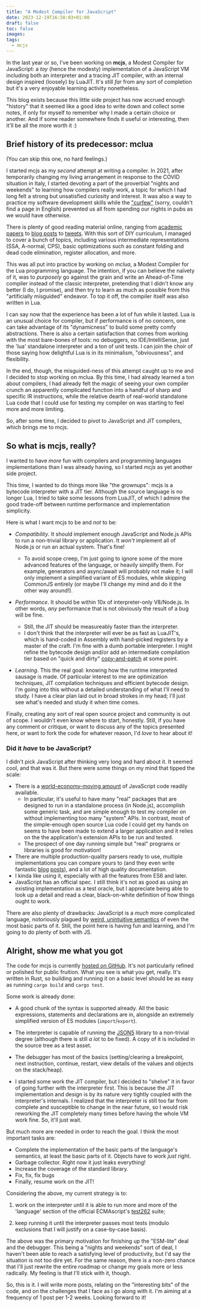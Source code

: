 ```yaml
---
title: "A Modest Compiler for JavaScript"
date: 2023-12-19T16:58:03+01:00
draft: false
toc: false
images:
tags:
  - mcjs
---
```


<!--- intro [like the top of an email] -->

In the last year or so, I've been working on **mcjs**, a Modest Compiler for JavaScript: a *toy* (hence the modesty) implementation of a JavaScript VM including both an interpreter and a tracing JIT compiler, with an internal design inspired (loosely) by LuaJIT.  It's still *far* from any sort of completion but it's a very enjoyable learning activity nonetheless. 

This blog exists because this little side project has now accrued enough "history" that it seemed like a good idea to write down and collect some notes, if only for myself to remember why I made a certain choice or another. And if some reader somewhere finds it useful or interesting, then it'll be all the more worth it :)

## Brief history of its predecessor: mclua

(You can skip this one, no hard feelings.)

<!--- Really keep this? Should it be shorter? -->

<!-- TODO  make it clearer: it was and is for *fun* -->
I started mcjs as my *second* attempt at writing a compiler. In 2021, after temporarily changing my living arrangement in response to the COVID situation in Italy, I started devoting a part of the proverbial "nights and weekends" to learning how compilers really work, a topic for which I had long felt a strong but unsatisfied curiosity and interest. It was also a way to practice my software development skills while the ["curfew"](https://it.wikipedia.org/wiki/Gestione_della_pandemia_di_COVID-19_in_Italia#Allentamento_delle_misure_di_contenimento_(26_aprile_-_5_agosto_2021)) (sorry, couldn't find a page in English) prevented us all from spending our nights in pubs as we would have otherwise.

There is plenty of good reading material online, ranging from [academic papers](https://arxiv.org/abs/2011.05608) to [blog posts](https://sillycross.github.io/2022/11/22/2022-11-22/) to [tweets](https://twitter.com/DrawsMiguel/status/1727355995507376630). With this sort of DIY curriculum, I managed to cover a bunch of topics, including various intermediate representations (SSA, A-normal, CPS), basic optimizations such as constant folding and dead code elimination, register allocation, and more.  

This was all put into practice by working on *mclua*, a Modest Compiler for the Lua programming language.  The intention, if you can believe the naïvety of it, was to *purposely* go against the grain and write an Ahead-of-Time compiler instead of the classic interpreter, pretending that I didn't know any better (I do, I promise), and then try to learn as much as possible from this "artificially misguided" endeavor. To top it off, the compiler itself was also written in Lua.

I can say now that the experience has been a lot of fun while it lasted. Lua is an unusual choice for compiler, but if performance is of no concern, one can take advantage of its "dynamicness" to build some pretty comfy abstractions. There is also a certain satisfaction that comes from working with the most bare-bones of tools: no debuggers, no IDE/IntelliSense, just the 'lua' standalone interpreter and a ton of unit tests. I can join the choir of those saying how delightful Lua is in its minimalism, "obviousness", and flexibility.

In the end, though, the misguided-ness of this attempt caught up to me and I decided to stop working on mclua.  By this time, I had already learned a ton about compilers, I had already felt the magic of seeing your own compiler crunch an apparently complicated function into a handful of sharp and specific IR instructions, while the relative dearth of real-world standalone Lua code that I could use for testing my compiler on was starting to feel more and more limiting.

So, after some time, I decided to pivot to JavaScript and JIT compilers, which brings me to mcjs.

## So what is mcjs, really?

I wanted to have *more* fun with compilers and programming languages implementations than I was already having, so I started *mcjs* as yet another side project.

This time, I wanted to do things more like "the grownups": mcjs is a bytecode interpreter with a JIT tier. Although the source language is no longer Lua, I tried to take some lessons from LuaJIT, of which I admire the good trade-off between runtime performance and implementation simplicity.

Here is what I want mcjs to be and *not* to be:

- *Compatibility*. It should implement enough JavaScript and Node.js APIs to run a non-trivial library or application. It *won't* implement all of Node.js or run an actual system. That's fine!
    - To avoid scope creep, I'm just going to ignore some of the more advanced features of the language, or heavily simplify them.  For example, generators and async/await will probably not make it; I will only implement a simplified variant of ES modules, while skipping CommonJS entirely (or maybe I'll change my mind and do it the other way around!).

- *Performance*. It should be within 10x of interpreter-only V8/Node.js. In other words, *any* performance that is not obviously the result of a bug will be fine.
    - Still, the JIT should be measureably faster than the interpreter.
    - I don't think that the interpreter will ever be as fast as LuaJIT's, which is hand-coded in Assembly with hand-picked registers by a master of the craft. I'm fine with a dumb portable interpreter. I might refine the bytecode design and/or add an intermediate compilation tier based on "quick and dirty" [copy-and-patch](https://arxiv.org/abs/2011.13127) at some point.

- *Learning*. This the real goal: knowing how the runtime interpreted sausage is made. Of particular interest to me are optimization techniques, JIT compilation techniques and efficient bytecode design. I'm going into this without a detailed understanding of what I'll need to study. I have a clear plan laid out in broad strokes in my head; I'll just see what's needed and study it when time comes.

Finally, creating any sort of real open source project and community is out of scope. I wouldn't even know where to start, honestly. Still, if you have any comment or critique, or want to discuss any of the topics presented here, or want to fork the code for whatever reason, I'd *love* to hear about it!

### Did it  *have*  to be JavaScript?

I didn't pick JavaScript after thinking very long and hard about it. It seemed cool, and that was it. But there were some things on my mind that tipped the scale:

- There is a [world-economy-moving amount](https://www.npmjs.com/) of JavaScript code readily available.
    - In particular, it's useful to have many "real" packages that are designed to run in a standalone process (in Node.js), accomplish some generic task, and are simple enough to test my compiler on without implementing too many "system" APIs. In contrast, most of the simple-enough open source Lua code I could get my hands on seems to have been made to extend a larger application and it relies on the the application's extension APIs to be run and tested.
    - The prospect of one day running simple but "real" programs or libraries is good for motivation! 
- There are multiple production-quality parsers ready to use, multiple implementations you can compare yours to (and they even write fantastic [blog](https://v8.dev/blog) [posts](https://webkit.org/blog/10308/speculation-in-javascriptcore/)), and a lot of high quality documentation.
- I kinda like using it, especially with all the features from ES6 and later.
- JavaScript has an official spec. I still think it's not as good as using an existing implementation as a test oracle, but I appreciate being able to look up a detail and read a clear, black-on-white definition of how things ought to work.

There are also plenty of drawbacks: JavaScript is a *much* more complicated language, notoriously plagued by [weird, unintuitive semantics](https://www.destroyallsoftware.com/talks/wat) of even the most basic parts of it. Still, the point here is having fun and learning, and I'm going to do plenty of both with JS.

## Alright, show me what you got

The code for mcjs is currently [hosted on GitHub](https://github.com/sebastiano-barrera/mcjs/). It's not particularly refined or polished for public fruition. What you see is what you get, really. It's written in Rust, so building and running it on a basic level should be as easy as running `cargo build` and `cargo test`.

<!---
As a general overview the main modules are:

* The *bytecode compiler*.  Takes care of transforming the source JavaScript code into bytecode (split into functions, grouped into modules).

* The *loader*.  The data structure that stores and caches compiled code. It also implements the module search logic.

* The *interpreter*.  Just what it says on the tin: runs bytecode and holds the VM's runtime state.

* The *debugger*.  A bare-bones debugger that I'm using to help myself understand failures of the test suite.

* The *JIT compiler*.  Ties into the interpreter to record and compile traces, so that they can be called from and return to the interpreter.
    * It's currently broken and disabled. More on this later.
    * It's a *tracing* JIT, like LuaJIT, but maybe this will change.

More notes on each part will come in subsequent posts. 
-->

Some work is already done:

* A good chunk of the syntax is supported already. All the basic expressions, statements and declarations are in, alongside an extremely simplified version of ES modules (`import`/`export`).

* The interpreter is capable of running the [JSON5](https://www.npmjs.com/package/json5) library to a non-trivial degree (although there is still *a lot* to be fixed).  A copy of it is included in the source tree as a test asset.

* The debugger has most of the basics (setting/clearing a breakpoint, next instruction, continue, restart, view details of the values and objects on the stack/heap).

* I started some work the JIT compiler, but I decided to "shelve" it in favor of going further with the interpreter first. This is because the JIT implementation and design is by its nature very tightly coupled with the interpreter's internals.  I realized that the interpreter is still too far from complete and susceptible to change in the near future, so I would risk reworking the JIT completely many times before having the whole VM work fine. So, it'll just wait.

But much more are needed in order to reach the goal. I think the most important tasks are:

 + Complete the implementation of the basic parts of the language's semantics, at least the basic parts of it.  Objects have to work *just* right. 
 + Garbage collector. Right now it just leaks everything!
 + Increase the coverage of the standard library.
 + Fix, fix, fix bugs
 + Finally, resume work on the JIT!

Considering the above, my current strategy is to:

1. work on the interpreter until it is able to run more and more of the 'language' section of the official ECMAscript's [test262](https://github.com/tc39/test262) suite;

1. keep running it until the interpreter passes most tests (modulo exclusions that I will justify on a case-by-case basis).

The above was the primary motivation for finishing up the "ESM-lite" deal and the debugger. This being a "nights and weekends" sort of deal, I haven't been able to reach a satisfying level of productivity, but I'd say the situation is not too dire yet.  For the same reason, there is a non-zero chance that I'll just rewrite the entire roadmap or change my goals more or less radically. My feeling is that I'll stick with it, though.

So, this is it. I will write more posts, relating on the "interesting bits" of the code, and on the challenges that I face as I go along with it. I'm aiming at a frequency of 1 post per 1-2 weeks.  Looking forward to it!

